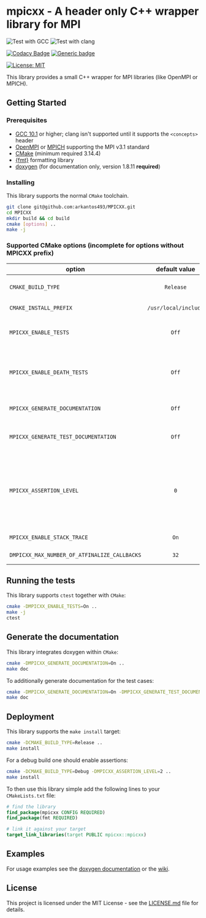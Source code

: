 # mpicxx - A header only C++ wrapper library for MPI

![Test with GCC](https://github.com/arkantos493/MPICXX/workflows/Test%20with%20GCC/badge.svg)
![Test with clang](https://github.com/arkantos493/MPICXX/workflows/Test%20with%20clang/badge.svg)

[![Codacy Badge](https://api.codacy.com/project/badge/Grade/9088a6289f864f19ba5869e103925b30)](https://www.codacy.com/manual/arkantos493/MPICXX?utm_source=github.com&amp;utm_medium=referral&amp;utm_content=arkantos493/MPICXX&amp;utm_campaign=Badge_Grade)
[![Generic badge](https://img.shields.io/badge/code-documented-<COLOR>.svg)](https://arkantos493.github.io/MPICXX/)

[![License: MIT](https://img.shields.io/badge/License-MIT-yellow.svg)](https://opensource.org/licenses/MIT)

This library provides a small C++ wrapper for MPI libraries (like OpenMPI or MPICH).

## Getting Started

### Prerequisites

- [GCC 10.1](https://gcc.gnu.org/gcc-10/) or higher; clang isn't supported until it supports the `<concepts>` header
- [OpenMPI](https://www.open-mpi.org/) or [MPICH](https://www.mpich.org/) supporting the MPI v3.1 standard
- [CMake](https://cmake.org/) (minimum required 3.14.4)
- [{fmt}](https://github.com/fmtlib/fmt) formatting library
- [doxygen](http://www.doxygen.nl/) (for documentation only, version 1.8.11 **required**)

### Installing

This library supports the normal `CMake` toolchain.
```bash
git clone git@github.com:arkantos493/MPICXX.git
cd MPICXX
mkdir build && cd build
cmake [options] ..
make -j
```

### Supported CMake options (incomplete for options without MPICXX prefix)

| option                                       | default value   | description |
| -------------------------------------------- | :-------------: | ----------- |
| `CMAKE_BUILD_TYPE`                           | `Release` | specifies the build type on single-configuration generators |
| `CMAKE_INSTALL_PREFIX`                       | `/usr/local/include` | install directory used by `make install` |
| `MPICXX_ENABLE_TESTS`                        | `Off` | use the [googletest](https://github.com/google/googletest) framework (automatically installed if this option is set to `On`) to enable the `make test` target |
| `MPICXX_ENABLE_DEATH_TESTS`                  | `Off` | enables gtest's death tests (currently not supported for MPI during its internal usage of `fork()`); only used if `MPICXX_ENABLE_TESTS` is set to `On` |
| `MPICXX_GENERATE_DOCUMENTATION`              | `Off` | enables the documentation target `make doc`; requires doxygen |
| `MPICXX_GENERATE_TEST_DOCUMENTATION`         | `Off` | additionally document test cases; only used if `MPICXX_GENERATE_DOCUMENTATION` is set to `On` |
| `MPICXX_ASSERTION_LEVEL`                     | `0`   | sets the assertion level; emits a warning if used in `Release` mode; <ul><li>`0` = no assertions</li><li>`1` = only precondition assertions</li><li>`2` = precondition and sanity assertions</li></ul> |
| `MPICXX_ENABLE_STACK_TRACE`                  | `On`  | enable stack traces for the source location implementation |
| `DMPICXX_MAX_NUMBER_OF_ATFINALIZE_CALLBACKS` | `32`  | sets the maximum number of `atfinalize` callback functions |

## Running the tests

This library supports `ctest` together with `CMake`:
```bash
cmake -DMPICXX_ENABLE_TESTS=On ..
make -j
ctest
```

## Generate the documentation

This library integrates doxygen within `CMake`:
```bash
cmake -DMPICXX_GENERATE_DOCUMENTATION=On ..
make doc
```

To additionally generate documentation for the test cases:
```bash
cmake -DMPICXX_GENERATE_DOCUMENTATION=On -DMPICXX_GENERATE_TEST_DOCUMENTATION=On ..
make doc
```

## Deployment

This library supports the `make install` target:
```bash
cmake -DCMAKE_BUILD_TYPE=Release ..
make install
```

For a debug build one should enable assertions:
```bash
cmake -DCMAKE_BUILD_TYPE=Debug -DMPICXX_ASSERTION_LEVEL=2 ..
make install
```

To then use this library simple add the following lines to your `CMakeLists.txt` file:
```cmake
# find the library
find_package(mpicxx CONFIG REQUIRED)
find_package(fmt REQUIRED)

# link it against your target
target_link_libraries(target PUBLIC mpicxx::mpicxx)
```

## Examples
For usage examples see the [doxygen documentation](https://arkantos493.github.io/MPICXX/) or the [wiki](https://github.com/arkantos493/MPICXX/wiki).

## License

This project is licensed under the MIT License - see the <a href="https://github.com/arkantos493/MPICXX/blob/master/LICENSE.md">LICENSE.md</a> file for details.
